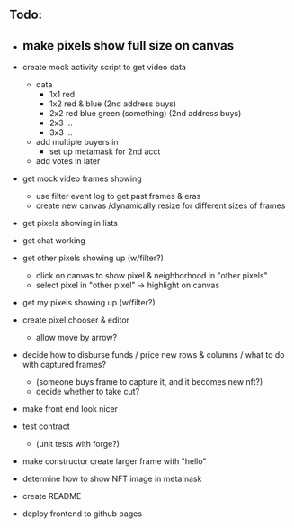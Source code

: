 Todo:
---

- make pixels show full size on canvas
  - 

- create mock activity script to get video data
  - data
    - 1x1 red
    - 1x2 red & blue (2nd address buys)
    - 2x2 red blue green (something) (2nd address buys)
    - 2x3 ...
    - 3x3 ...
  - add multiple buyers in
    - set up metamask for 2nd acct
  - add votes in later

- get mock video frames showing
  - use filter event log to get past frames & eras
  - create new canvas /dynamically resize for different sizes of frames
- get pixels showing in lists

- get chat working

- get other pixels showing up (w/filter?)
  - click on canvas to show pixel & neighborhood in "other pixels"
  - select pixel in "other pixel" -> highlight on canvas
- get my pixels showing up (w/filter?)


- create pixel chooser & editor
  - allow move by arrow? 

- decide how to disburse funds / price new rows & columns / what to do with captured frames?
  - (someone buys frame to capture it, and it becomes new nft?)
  - decide whether to take cut? 

- make front end look nicer

- test contract
  - (unit tests with forge?)
  
- make constructor create larger frame with "hello"

- determine how to show NFT image in metamask

- create README
  
- deploy frontend to github pages

